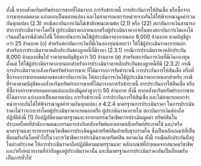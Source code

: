 ทั้งนี้ หากอสังหาริมทรัพย์รอการขายที่ได้มาจาก
การรับชำระหนี้ การประกันการให้สินเชื่อ หรือซื้อจากการขายทอดตลาด แบ่งออกเป็นหลายแปลง
และไม่สามารถแยกจําหน่ายจากกันได้ให้พิจารณามูลค่ารวมกันทุกแปลง
(2.3) กรณีสถาบันการเงินไม่เข้าลักษณะตามข้อ (2.1) หรือ (22)
สถาบันการเงินสามารถทำการประเมินราคาโดยใช้
ผู้ประเมินราคาภายนอกหรือผู้ประเมินราคาภายในของสถาบันการเงินเองได้ เว้นแต่ในกรณีดังต่อไปนี้
ให้สถาบันการเงินใช้ผู้ประเมินราคาภายนอก
8,000 ล้านบาท
ตามบัญชีสูงกว่า 25 ล้านบาท
(ก) สำหรับสถาบันการเงินที่มีเงินกองทุนน้อยกว่า
ให้ใช้ผู้ประเมินราคาภายนอกสำหรับการประเมินราคาหลักประกันของลูกหนี้ที่มีราคา
(2.3.1) กรณีการประเมินราคาหลักประกัน
8,000 ล้านบาทขึ้นไป
ราคาตามบัญชีสูงกว่า 50 ล้านบาท
(ข) สำหรับสถาบันการเงินที่มีเงินกองทุนตั้งแต่
ให้ใช้ผู้ประเมินราคาภายนอกสำหรับการประเมินราคาหลักประกันของลูกหนี้ที่มี
(2.3.2) กรณีการประเมินราคาอสังหาริมทรัพย์รอการขาย
ที่ได้มาจากการรับชำระหนี้ การประกันการให้สินเชื่อ หรือที่ซื้อจากการขายทอดตลาดของสถาบันการเงิน
ให้สถาบันการเงินใช้ผู้ประเมินราคาภายนอกสําหรับ
กรณีที่ราคาตามบัญชีของอสังหาริมทรัพย์รอการขายที่ได้มาจากการรับชำระหนี้ การประกันการให้สินเชื่อ
หรือที่ซื้อจากการขายทอดตลาดแต่ละแปลงมีมูลค่าสูงกว่า 50 ล้านบาท
ทั้งนี้ หากอสังหาริมทรัพย์รอการขายที่ได้มาจาก
แบ่งออกเป็นหลายแปลง
การรับชำระหนี้ การประกันการให้สินเชื่อ
และไม่สามารถแยกจําหน่ายจากกันได้ให้พิจารณามูลค่ารวมกันทุกแปลง
ส
4.2.4 มาตรฐานการประเมินราคา
ในการประเมินราคาไม่ว่าจะกระทำโดยผู้ประเมินราคาภายนอกหรือ
ผู้ประเมินราคาภายใน สถาบันการเงินต้องถือปฏิบัติดังนี้
(1) ถือปฏิบัติตามมาตรฐานและจรรยาบรรณวิชาชีพการประเมินมูลค่า
ทรัพย์สินในประเทศไทยที่สำนักงานคณะกรรมการกํากับหลักทรัพย์และตลาดหลักทรัพย์ประกาศใช้
และ/หรือมาตรฐานและจรรยาบรรณวิชาชีพการประเมินมูลค่าทรัพย์สินสำหรับธุรกรรมใน
ซึ่งเป็นหลักเกณฑ์ที่เป็นที่ยอมรับกันโดยทั่วไปในวงการวิชาชีพการประเมินราคาทรัพย์สิน
ตลาดเงิน
ทั้งนี้ กรณีหลักประกันที่อยู่ในต่างประเทศ ให้การประเมินราคาถือปฏิบัติตามมาตรฐานและ
หลักเกณฑ์ที่กำหนดจากสมาคมวิชาชีพ และ/หรือหน่วยงานที่กำกับดูแลผู้ประเมินราคานั้น
และมีมาตรฐานการประเมินราคาอันเป็นที่ยอมรับเป็นการทั่วไป
